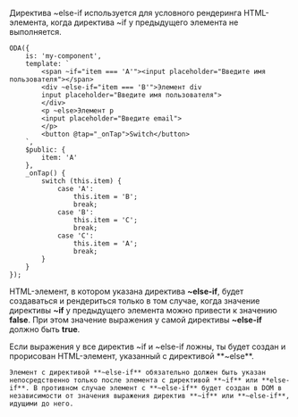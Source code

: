 Директива ~else-if используется для условного рендеринга HTML-элемента, когда директива ~if у предыдущего элемента не выполняется.

```javascript_run_edit_[my-component.js]
ODA({
    is: 'my-component',
    template: `
        <span ~if="item === 'A'"><input placeholder="Введите имя пользователя"></span>
        <div ~else-if="item === 'B'">Элемент div
        input placeholder="Введите имя пользователя">
        </div>
        <p ~else>Элемент p
        <input placeholder="Введите email">
        </p>
        <button @tap="_onTap">Switch</button>
    `,
    $public: {
        item: 'A'
    },
    _onTap() {
        switch (this.item) {
            case 'A':
                this.item = 'B';
                break;
            case 'B':
                this.item = 'C';
                break;
            case 'C':
                this.item = 'A';
                break;
        }
    }
});
```

HTML-элемент, в котором указана директива **~else-if**, будет создаваться и рендериться только в том случае, когда значение директивы **~if** у предыдущего элемента можно привести к значению **false**. При этом значение выражения у самой директивы **~else-if** должно быть **true**.

Если выражения у все директив ~if и ~else-if ложны, ты будет создан и прорисован HTML-элемент, указанный с директивой **~else**.

```warning_md
Элемент с директивой **~else-if** обязательно должен быть указан непосредственно только после элемента с директивой **~if** или **else-if**. В противном случае элемент с **~else-if** будет создан в DOM в независимости от значения выражения директив **~if** или **~else-if**, идущими до него.
```
